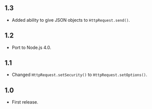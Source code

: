 1.3
---
- Added ability to give JSON objects to `HttpRequest.send()`.

1.2
---
- Port to Node.js 4.0.

1.1
---
- Changed `HttpRequest.setSecurity()` to `HttpRequest.setOptions()`.


1.0
---
- First release.